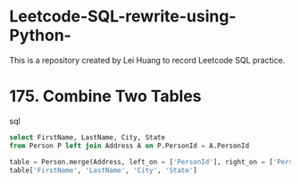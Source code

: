 # Leetcode-SQL-rewrite-using-Python-
This is a repository created by Lei Huang to record Leetcode SQL practice.

# 175. Combine Two Tables

sql

```sql
select FirstName, LastName, City, State
from Person P left join Address A on P.PersonId = A.PersonId
```
```python
table = Person.merge(Address, left_on = ['PersonId'], right_on = ['PersonId'], how = 'left')
table['FirstName', 'LastName', 'City', 'State']
```





